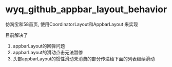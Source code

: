 # wyq_github_appbar_layout_behavior
仿淘宝和58首页, 使用CoordinatorLayout和AppbarLayout 来实现

目前解决了
1. appbarLayout的回弹问题
2. appbarLayout的滑动点击无法暂停
3. 头部appbarLayout的惯性滑动未消费的部分传递给下面的列表继续滑动

